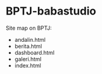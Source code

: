 # BPTJ-babastudio

Site map on BPTJ:
- andalin.html
- berita.html
- dashboard.html
- galeri.html
- index.html
